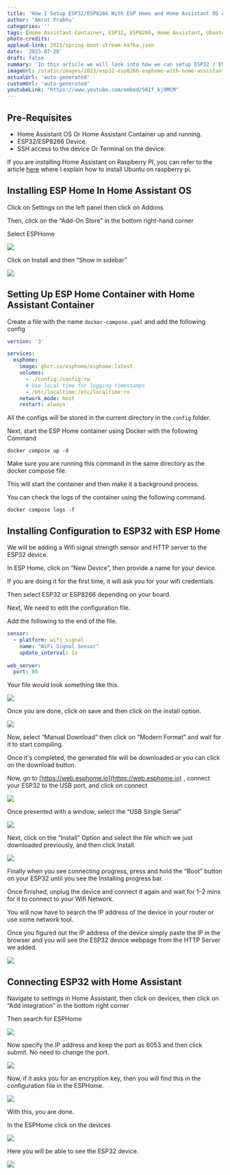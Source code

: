```yaml
---
title: 'How I Setup ESP32/ESP8266 With ESP Home and Home Assistant OS And Container - Step By Step Guide'
author: 'Amrut Prabhu'
categories: ''
tags: [Home Assistant Container, ESP32, ESP8266, Home Assistant, Ubuntu, Raspberry Pi, docker compose]
photo-credits:
applaud-link: 2021/spring-boot-stream-kafka.json
date: '2023-07-20'
draft: false
summary: 'In this article we will look into how we can setup ESP32 / ESP8266 with ESP Home and Home Assistant'
imageUrl: /static/images/2023/esp32-esp8266-esphome-with-home-assistant/cover.png
actualUrl: 'auto-generated'
customUrl: 'auto-generated'
youtubeLink: "https://www.youtube.com/embed/S6If_kj9MCM"
---
```


## Pre-Requisites

-   Home Assistant OS Or Home Assistant Container up and running.
-   ESP32/ESP8266 Device.
-   SSH access to the device Or Terminal on the device.

If you are installing Home Assistant on Raspberry PI, you can refer to the article [here](https://smarthomecircle.com/connect-wifi-on-home-assistant-on-startup) where I explain how to install Ubuntu on raspberry pi.

## Installing ESP Home In Home Assistant OS

Click on Settings on the left panel then click on Addons

Then, click on the “Add-On Store” in the bottom right-hand corner

Select ESPHome

![](/static/images/2023/esp32-esp8266-esphome-with-home-assistant/1-esphome.png)

Click on Install and then “Show in sidebar”

![](/static/images/2023/esp32-esp8266-esphome-with-home-assistant/2-esphome-addon.png)

  

## Setting Up ESP Home Container with Home Assistant Container

Create a file with the name `docker-compose.yaml` and add the following config
```yaml
version: '3'

services:
  esphome:
    image: ghcr.io/esphome/esphome:latest
    volumes:
      - ./config:/config:rw
      # Use local time for logging timestamps
      - /etc/localtime:/etc/localtime:ro
    network_mode: host
    restart: always
```
  
All the configs will be stored in the current directory in the `config` folder.

Next, start the ESP Home container using Docker with the following Command
```shell
docker compose up -d
```
Make sure you are running this command in the same directory as the docker compose file.

This will start the container and then make it a background process.

You can check the logs of the container using the following command.
```shell
docker compose logs -f
```
## Installing Configuration to ESP32 with ESP Home

We will be adding a Wifi signal strength sensor and HTTP server to the ESP32 device.

In ESP Home, click on “New Device”, then provide a name for your device.

If you are doing it for the first time, it will ask you for your wifi credentials.

Then select ESP32 or ESP8266 depending on your board.

Next, We need to edit the configuration file.

Add the following to the end of the file.
```yaml
sensor:  
  - platform: wifi_signal  
    name: "WiFi Signal Sensor"  
    update_interval: 1s  
  
web_server:  
  port: 80
```
Your file would look something like this.

![](/static/images/2023/esp32-esp8266-esphome-with-home-assistant/3-esp32-configuration.png)

Once you are done, click on save and then click on the install option.

![](/static/images/2023/esp32-esp8266-esphome-with-home-assistant/4-manual-download.png)

Now, select “Manual Download” then click on “Modern Format” and wait for it to start compiling.

Once it's completed, the generated file will be downloaded or you can click on the download button.

Now, go to [https://web.esphome.io](https://web.esphome.io) , connect your ESP32 to the USB port, and click on connect

![](/static/images/2023/esp32-esp8266-esphome-with-home-assistant/5-web-esphome.png)

Once presented with a window, select the “USB Single Serial”

![](/static/images/2023/esp32-esp8266-esphome-with-home-assistant/6-select-web-esphome.png)

Next, click on the “Install” Option and select the file which we just downloaded previously, and then click Install.

![](/static/images/2023/esp32-esp8266-esphome-with-home-assistant/7-install-web-esphome.png)

Finally when you see connecting progress, press and hold the “Boot” button on your ESP32 until you see the Installing progress bar.

Once finished, unplug the device and connect it again and wait for 1–2 mins for it to connect to your Wifi Network.

You will now have to search the IP address of the device in your router or use some network tool.

Once you figured out the IP address of the device simply paste the IP in the browser and you will see the ESP32 device webpage from the HTTP Server we added.

![](/static/images/2023/esp32-esp8266-esphome-with-home-assistant/8-esp32-http-server.png)

## Connecting ESP32 with Home Assistant

Navigate to settings in Home Assistant, then click on devices, then click on “Add integration” in the bottom right corner

Then search for ESPHome

![](/static/images/2023/esp32-esp8266-esphome-with-home-assistant/9-esphome.png)

Now specify the IP address and keep the port as 6053 and then click submit. No need to change the port.

![](/static/images/2023/esp32-esp8266-esphome-with-home-assistant/10-esp32-home-assistant-setup.png)

Now, if it asks you for an encryption key, then you will find this in the configuration file in the ESPHome.

![](/static/images/2023/esp32-esp8266-esphome-with-home-assistant/11-encryption-key.png)

With this, you are done.

In the ESPHome click on the devices

![](/static/images/2023/esp32-esp8266-esphome-with-home-assistant/11-esphome-homeassistant.png)

Here you will be able to see the ESP32 device.

![](/static/images/2023/esp32-esp8266-esphome-with-home-assistant/12-home-assistant-esp32-device.png)